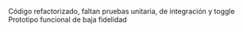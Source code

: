 Código refactorizado, faltan pruebas unitaria, de integración y toggle
Prototipo funcional de baja fidelidad
